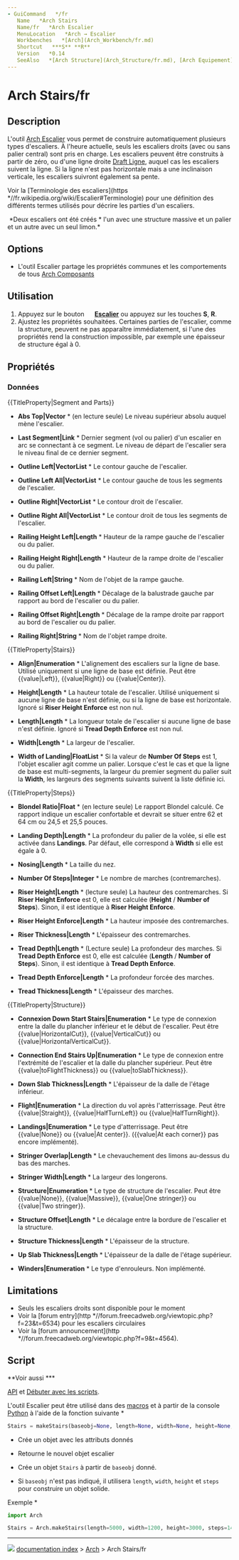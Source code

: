 ```yaml
---
- GuiCommand   */fr
   Name   *Arch Stairs
   Name/fr   *Arch Escalier
   MenuLocation   *Arch → Escalier
   Workbenches   *[Arch](Arch_Workbench/fr.md)
   Shortcut   ***S** **R**
   Version   *0.14
   SeeAlso   *[Arch Structure](Arch_Structure/fr.md), [Arch Equipement](Arch_Equipment/fr.md)
---
```


# Arch Stairs/fr

## Description

L\'outil [Arch Escalier](Arch_Stairs/fr.md) vous permet de construire automatiquement plusieurs types d\'escaliers. À l\'heure actuelle, seuls les escaliers droits (avec ou sans palier central) sont pris en charge. Les escaliers peuvent être construits à partir de zéro, ou d\'une ligne droite [Draft Ligne](Draft_Line/fr.md), auquel cas les escaliers suivent la ligne. Si la ligne n\'est pas horizontale mais a une inclinaison verticale, les escaliers suivront également sa pente.

Voir la [Terminologie des escaliers](https   *//fr.wikipedia.org/wiki/Escalier#Terminologie) pour une définition des différents termes utilisés pour décrire les parties d\'un escaliers.

<img alt="" src=images/Arch_Stairs_example.jpg  style="width   *640px;"> 
*Deux escaliers ont été créés   * l'un avec une structure massive et un palier et un autre avec un seul limon.*

## Options

-   L\'outil Escalier partage les propriétés communes et les comportements de tous [Arch Composants](Arch_Component/fr.md)

## Utilisation

1.  Appuyez sur le bouton **<img src="images/Arch_Stairs.svg" width=16px> [Escalier](Arch_Stairs/fr.md)** ou appuyez sur les touches **S**, **R**.
2.  Ajustez les propriétés souhaitées. Certaines parties de l\'escalier, comme la structure, peuvent ne pas apparaître immédiatement, si l\'une des propriétés rend la construction impossible, par exemple une épaisseur de structure égal à 0.

## Propriétés

### Données


{{TitleProperty|Segment and Parts}}

-    **Abs Top|Vector**   * (en lecture seule) Le niveau supérieur absolu auquel mène l\'escalier.

-    **Last Segment|Link**   * Dernier segment (vol ou palier) d\'un escalier en arc se connectant à ce segment. Le niveau de départ de l\'escalier sera le niveau final de ce dernier segment.

-    **Outline Left|VectorList**   * Le contour gauche de l\'escalier.

-    **Outline Left All|VectorList**   * Le contour gauche de tous les segments de l\'escalier.

-    **Outline Right|VectorList**   * Le contour droit de l\'escalier.

-    **Outline Right All|VectorList**   * Le contour droit de tous les segments de l\'escalier.

-    **Railing Height Left|Length**   * Hauteur de la rampe gauche de l\'escalier ou du palier.

-    **Railing Height Right|Length**   * Hauteur de la rampe droite de l\'escalier ou du palier.

-    **Railing Left|String**   * Nom de l\'objet de la rampe gauche.

-    **Railing Offset Left|Length**   * Décalage de la balustrade gauche par rapport au bord de l\'escalier ou du palier.

-    **Railing Offset Right|Length**   * Décalage de la rampe droite par rapport au bord de l\'escalier ou du palier.

-    **Railing Right|String**   * Nom de l\'objet rampe droite.


{{TitleProperty|Stairs}}

-    **Align|Enumeration**   * L\'alignement des escaliers sur la ligne de base. Utilisé uniquement si une ligne de base est définie. Peut être {{value|Left}}, {{value|Right}} ou {{value|Center}}.

-    **Height|Length**   * La hauteur totale de l\'escalier. Utilisé uniquement si aucune ligne de base n\'est définie, ou si la ligne de base est horizontale. Ignoré si **Riser Height Enforce** est non nul.

-    **Length|Length**   * La longueur totale de l\'escalier si aucune ligne de base n\'est définie. Ignoré si **Tread Depth Enforce** est non nul.

-    **Width|Length**   * La largeur de l\'escalier.

-    **Width of Landing|FloatList**   * Si la valeur de **Number Of Steps** est 1, l\'objet escalier agit comme un palier. Lorsque c\'est le cas et que la ligne de base est multi-segments, la largeur du premier segment du palier suit la **Width**, les largeurs des segments suivants suivent la liste définie ici.


{{TitleProperty|Steps}}

-    **Blondel Ratio|Float**   * (en lecture seule) Le rapport Blondel calculé. Ce rapport indique un escalier confortable et devrait se situer entre 62 et 64 cm ou 24,5 et 25,5 pouces.

-    **Landing Depth|Length**   * La profondeur du palier de la volée, si elle est activée dans **Landings**. Par défaut, elle correspond à **Width** si elle est égale à 0.

-    **Nosing|Length**   * La taille du nez.

-    **Number Of Steps|Integer**   * Le nombre de marches (contremarches).

-    **Riser Height|Length**   * (lecture seule) La hauteur des contremarches. Si **Riser Height Enforce** est 0, elle est calculée (**Height** / **Number of Steps**). Sinon, il est identique à **Riser Height Enforce**.

-    **Riser Height Enforce|Length**   * La hauteur imposée des contremarches.

-    **Riser Thickness|Length**   * L\'épaisseur des contremarches.

-    **Tread Depth|Length**   * (Lecture seule) La profondeur des marches. Si **Tread Depth Enforce** est 0, elle est calculée (**Length** / **Number of Steps**). Sinon, il est identique à **Tread Depth Enforce**.

-    **Tread Depth Enforce|Length**   * La profondeur forcée des marches.

-    **Tread Thickness|Length**   * L\'épaisseur des marches.


{{TitleProperty|Structure}}

-    **Connexion Down Start Stairs|Enumeration**   * Le type de connexion entre la dalle du plancher inférieur et le début de l\'escalier. Peut être {{value|HorizontalCut}}, {{value|VerticalCut}} ou {{value|HorizontalVerticalCut}}.

-    **Connection End Stairs Up|Enumeration**   * Le type de connexion entre l\'extrémité de l\'escalier et la dalle du plancher supérieur. Peut être {{value|toFlightThickness}} ou {{value|toSlabThickness}}.

-    **Down Slab Thickness|Length**   * L\'épaisseur de la dalle de l\'étage inférieur.

-    **Flight|Enumeration**   * La direction du vol après l\'atterrissage. Peut être {{value|Straight}}, {{value|HalfTurnLeft}} ou {{value|HalfTurnRight}}.

-    **Landings|Enumeration**   * Le type d\'atterrissage. Peut être {{value|None}} ou {{value|At center}}. ({{value|At each corner}} pas encore implémenté).

-    **Stringer Overlap|Length**   * Le chevauchement des limons au-dessus du bas des marches.

-    **Stringer Width|Length**   * La largeur des longerons.

-    **Structure|Enumeration**   * Le type de structure de l\'escalier. Peut être {{value|None}}, {{value|Massive}}, {{value|One stringer}} ou {{value|Two stringer}}.

-    **Structure Offset|Length**   * Le décalage entre la bordure de l\'escalier et la structure.

-    **Structure Thickness|Length**   * L\'épaisseur de la structure.

-    **Up Slab Thickness|Length**   * L\'épaisseur de la dalle de l\'étage supérieur.

-    **Winders|Enumeration**   * Le type d\'enrouleurs. Non implémenté.

## Limitations

-   Seuls les escaliers droits sont disponible pour le moment
-   Voir la [forum entry](http   *//forum.freecadweb.org/viewtopic.php?f=23&t=6534) pour les escaliers circulaires
-   Voir la [forum announcement](http   *//forum.freecadweb.org/viewtopic.php?f=9&t=4564).

## Script


**Voir aussi   ***

[API](Arch_API/fr.md) et [Débuter avec les scripts](FreeCAD_Scripting_Basics/fr.md).

L\'outil Escalier peut être utilisé dans des [macros](Macros/fr.md) et à partir de la console [Python](Python/fr.md) à l\'aide de la fonction suivante   * 
```python
Stairs = makeStairs(baseobj=None, length=None, width=None, height=None, steps=None, name="Stairs")
```

-   Crée un objet avec les attributs donnés
-   Retourne le nouvel objet escalier

-   Crée un objet `Stairs` à partir de `baseobj` donné.
-   Si `baseobj` n\'est pas indiqué, il utilisera `length`, `width`, `height` et `steps` pour construire un objet solide.

Exemple   * 
```python
import Arch

Stairs = Arch.makeStairs(length=5000, width=1200, height=3000, steps=14)
```



---
![](images/Right_arrow.png) [documentation index](../README.md) > [Arch](Arch_Workbench.md) > Arch Stairs/fr
